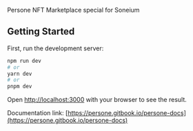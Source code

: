 Persone NFT Marketplace special for Soneium

## Getting Started

First, run the development server:

```bash
npm run dev
# or
yarn dev
# or
pnpm dev
```

Open [http://localhost:3000](http://localhost:3000) with your browser to see the result.

Documentation link: [https://persone.gitbook.io/persone-docs](https://persone.gitbook.io/persone-docs)
